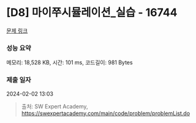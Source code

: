 # [D8] 마이쭈시뮬레이션_실습 - 16744 

[문제 링크](https://swexpertacademy.com/main/code/problem/problemDetail.do?contestProbId=AYZ8hQW6H80DFARM) 

### 성능 요약

메모리: 18,528 KB, 시간: 101 ms, 코드길이: 981 Bytes

### 제출 일자

2024-02-02 13:03



> 출처: SW Expert Academy, https://swexpertacademy.com/main/code/problem/problemList.do